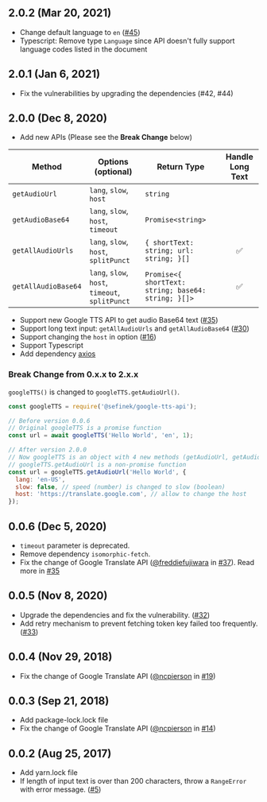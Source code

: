 ## 2.0.2 (Mar 20, 2021)
- Change default language to `en` ([#45](https://github.com/sefinek24/google-tts-api/issues/45))
- Typescript: Remove type `Language` since API doesn't fully support language codes listed in the document

## 2.0.1 (Jan 6, 2021)
- Fix the vulnerabilities by upgrading the dependencies (#42, #44)

## 2.0.0 (Dec 8, 2020)
- Add new APIs (Please see the **Break Change** below)

| Method              | Options (optional)                              | Return Type                                         | Handle Long Text |
|---------------------|-------------------------------------------------|-----------------------------------------------------|:----------------:|
| `getAudioUrl`       | `lang`, `slow`, `host`                          | `string`                                            |                  |
| `getAudioBase64`    | `lang`, `slow`, `host`, `timeout`               | `Promise<string>`                                   |                  |
| `getAllAudioUrls`   | `lang`, `slow`, `host`, `splitPunct`            | `{ shortText: string; url: string; }[]`             |        ✅         |
| `getAllAudioBase64` | `lang`, `slow`, `host`, `timeout`, `splitPunct` | `Promise<{ shortText: string; base64: string; }[]>` |        ✅         |

- Support new Google TTS API to get audio Base64 text ([#35](https://github.com/sefinek24/google-tts-api/issues/35))
- Support long text input: `getAllAudioUrls` and `getAllAudioBase64` ([#30](https://github.com/sefinek24/google-tts-api/issues/30))
- Support changing the `host` in option ([#16](https://github.com/sefinek24/google-tts-api/issues/16))
- Support Typescript
- Add dependency [axios](https://github.com/axios/axios)

### **Break Change from 0.x.x to 2.x.x**
`googleTTS()` is changed to `googleTTS.getAudioUrl()`.

```js
const googleTTS = require('@sefinek/google-tts-api');

// Before version 0.0.6
// Original googleTTS is a promise function
const url = await googleTTS('Hello World', 'en', 1);

// After version 2.0.0
// Now googleTTS is an object with 4 new methods (getAudioUrl, getAudioBase64, getAllAudioUrls, getAllAudioBase64)
// googleTTS.getAudioUrl is a non-promise function
const url = googleTTS.getAudioUrl('Hello World', {
  lang: 'en-US',
  slow: false, // speed (number) is changed to slow (boolean)
  host: 'https://translate.google.com', // allow to change the host
});
```

## 0.0.6 (Dec 5, 2020)
- `timeout` parameter is deprecated.
- Remove dependency `isomorphic-fetch`.
- Fix the change of Google Translate API ([@freddiefujiwara](https://github.com/freddiefujiwara) in [#37](https://github.com/sefinek24/google-tts-api/pull/37)). Read more in [#35](https://github.com/sefinek24/google-tts-api/issues/35)

## 0.0.5 (Nov 8, 2020)
- Upgrade the dependencies and fix the vulnerability. ([#32](https://github.com/sefinek24/google-tts-api/issues/32))
- Add retry mechanism to prevent fetching token key failed too frequently. ([#33](https://github.com/sefinek24/google-tts-api/issues/33))

## 0.0.4 (Nov 29, 2018)
- Fix the change of Google Translate API ([@ncpierson](https://github.com/ncpierson) in [#19](https://github.com/sefinek24/google-tts-api/pull/19))

## 0.0.3 (Sep 21, 2018)
- Add package-lock.lock file
- Fix the change of Google Translate API ([@ncpierson](https://github.com/ncpierson) in [#14](https://github.com/sefinek24/google-tts-api/pull/14))

## 0.0.2 (Aug 25, 2017)
- Add yarn.lock file
- If length of input text is over than 200 characters, throw a `RangeError` with error message. ([#5](https://github.com/sefinek24/google-tts-api/issues/5))

